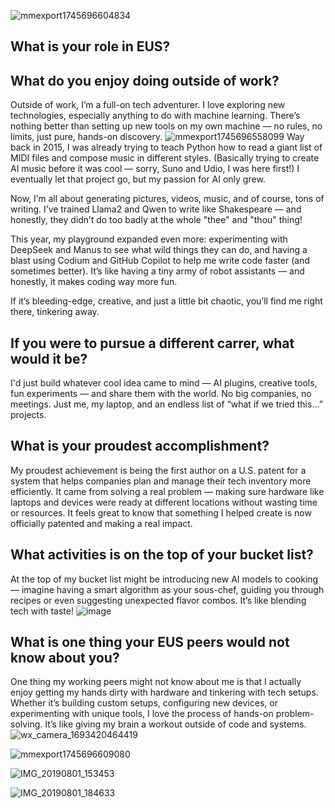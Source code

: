 

![mmexport1745696604834](https://github.com/user-attachments/assets/cb73703c-b55f-4ff9-b053-bd5af656f7d8)

## What is your role in EUS?

## What do you enjoy doing outside of work?
Outside of work, I’m a full-on tech adventurer. I love exploring new technologies, especially anything to do with machine learning. There’s nothing better than setting up new tools on my own machine — no rules, no limits, just pure, hands-on discovery.
![mmexport1745696558099](https://github.com/user-attachments/assets/b67c11cf-6b96-4de1-a053-1396e1e15ef0)
Way back in 2015, I was already trying to teach Python how to read a giant list of MIDI files and compose music in different styles. (Basically trying to create AI music before it was cool — sorry, Suno and Udio, I was here first!) I eventually let that project go, but my passion for AI only grew.

Now, I’m all about generating pictures, videos, music, and of course, tons of writing. I’ve trained Llama2 and Qwen to write like Shakespeare — and honestly, they didn’t do too badly at the whole "thee" and "thou" thing!

This year, my playground expanded even more: experimenting with DeepSeek and Manus to see what wild things they can do, and having a blast using Codium and GitHub Copilot to help me write code faster (and sometimes better). It’s like having a tiny army of robot assistants — and honestly, it makes coding way more fun.

If it’s bleeding-edge, creative, and just a little bit chaotic, you’ll find me right there, tinkering away.
## If you were to pursue a different carrer, what would it be?
I'd just build whatever cool idea came to mind — AI plugins, creative tools, fun experiments — and share them with the world. No big companies, no meetings. Just me, my laptop, and an endless list of “what if we tried this…” projects.
## What is your proudest accomplishment?
My proudest achievement is being the first author on a U.S. patent for a system that helps companies plan and manage their tech inventory more efficiently. It came from solving a real problem — making sure hardware like laptops and devices were ready at different locations without wasting time or resources. It feels great to know that something I helped create is now officially patented and making a real impact.
## What activities is on the top of your bucket list?
At the top of my bucket list might be introducing new AI models to cooking — imagine having a smart algorithm as your sous-chef, guiding you through recipes or even suggesting unexpected flavor combos. It’s like blending tech with taste!
![image](https://github.com/user-attachments/assets/3cb2cadf-12d4-4ea3-9ed0-49934a1478b7)

## What is one thing your EUS peers would not know about you?
One thing my working peers might not know about me is that I actually enjoy getting my hands dirty with hardware and tinkering with tech setups. Whether it’s building custom setups, configuring new devices, or experimenting with unique tools, I love the process of hands-on problem-solving. It’s like giving my brain a workout outside of code and systems.
![wx_camera_1693420464419](https://github.com/user-attachments/assets/7f68225d-e21a-4639-9206-8d52cd6526c4)

![mmexport1745696609080](https://github.com/user-attachments/assets/28e92c91-c703-458d-9abb-1c421d55e3a5)

![IMG_20190801_153453](https://github.com/user-attachments/assets/b268c032-a43d-4b9c-9e2c-08185d8694d5)


![IMG_20190801_184633](https://github.com/user-attachments/assets/cdaaa7eb-8f73-4ec6-aa52-003211a728f4)
